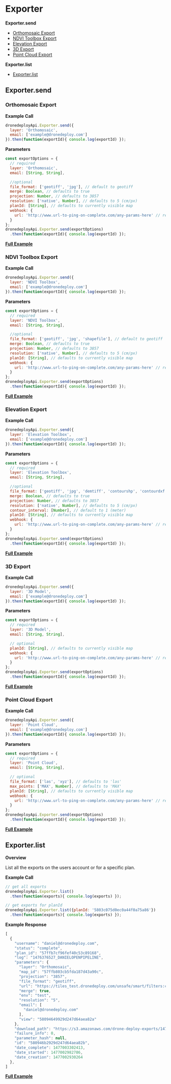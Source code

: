 # Exporter

**Exporter.send**

* [Orthomosaic Export](#orthomosaic-export)
* [NDVI Toolbox Export](#ndvi-toolbox-export)
* [Elevation Export](#elevation-export)
* [3D Export](#3d-export)
* [Point Cloud Export](#point-cloud-export)

**Exporter.list**

* [Exporter.list](#exporterlist)

## Exporter.send

### Orthomosaic Export

**Example Call**

```javascript
dronedeployApi.Exporter.send({
  layer: 'Orthomosaic',
  email: ['example@dronedeploy.com']
}).then(function(exportId){ console.log(exportId) });
```

**Parameters**

```javascript
const exportOptions = {
  // required
  layer: 'Orthomosaic',
  email: [String, String],

  //optional
  file_format: ['geotiff', 'jpg'], // default to geotiff
  merge: Boolean, // defaults to true
  projection: Number, // defaults to 3857
  resolution: ['native', Number], // defaults to 5 (cm/px)
  planId: [String], // defaults to currently visible map
  webhook: {
    url: 'http://www.url-to-ping-on-complete.com/any-params-here' // recieve the export document when its complete
  }
};
dronedeployApi.Exporter.send(exportOptions)
  .then(function(exportId){ console.log(exportId) });
```

[**Full Example**](/exporter/example-exporter.send.md)

### NDVI Toolbox Export

**Example Call**

```javascript
dronedeployApi.Exporter.send({
  layer: 'NDVI Toolbox',
  email: ['example@dronedeploy.com']
}).then(function(exportId){ console.log(exportId) });
```

**Parameters**

```javascript
const exportOptions = {
  // required
  layer: 'NDVI Toolbox',
  email: [String, String],

  //optional
  file_format: ['geotiff', 'jpg', 'shapefile'], // default to geotiff
  merge: Boolean, // defaults to true
  projection: Number, // defaults to 3857
  resolution: ['native', Number], // defaults to 5 (cm/px)
  planId: [String], // defaults to currently visible map
  webhook: {
    url: 'http://www.url-to-ping-on-complete.com/any-params-here' // recieve the export document when its complete
  }
};
dronedeployApi.Exporter.send(exportOptions)
  .then(function(exportId){ console.log(exportId) });
```

[**Full Example**](/exporter/example-exporter.send.md)

### Elevation Export

**Example Call**

```javascript
dronedeployApi.Exporter.send({
  layer: 'Elevation Toolbox',
  email: ['example@dronedeploy.com']
}).then(function(exportId){ console.log(exportId) });
```

**Parameters**

```javascript
const exportOptions = {
  // required
  layer: 'Elevation Toolbox',
  email: [String, String],

  //optional
  file_format: ['geotiff', 'jpg', 'demtiff', 'contourshp', 'contourdxf'], // default to geotiff
  merge: Boolean, // defaults to true
  projection: Number, // defaults to 3857
  resolution: ['native', Number], // defaults to 5 (cm/px)
  contour_interval: [Number], // default to 1 (meter)
  planId: [String], // defaults to currently visible map
  webhook: {
    url: 'http://www.url-to-ping-on-complete.com/any-params-here' // recieve the export document when its complete
  }
};
dronedeployApi.Exporter.send(exportOptions)
  .then(function(exportId){ console.log(exportId) });
```

[**Full Example**](/exporter/example-exporter.send.md)

### 3D Export

**Example Call**

```javascript
dronedeployApi.Exporter.send({
  layer: '3D Model',
  email: ['example@dronedeploy.com']
}).then(function(exportId){ console.log(exportId) });
```

**Parameters**

```javascript
const exportOptions = {
  // required
  layer: '3D Model',
  email: [String, String],

  // optional
  planId: [String], // defaults to currently visible map
  webhook: {
    url: 'http://www.url-to-ping-on-complete.com/any-params-here' // recieve the export document when its complete
  }
};
dronedeployApi.Exporter.send(exportOptions)
  .then(function(exportId){ console.log(exportId) });
```

[**Full Example**](/exporter/example-exporter.send.md)

### Point Cloud Export

**Example Call**

```javascript
dronedeployApi.Exporter.send({
  layer: 'Point Cloud',
  email: ['example@dronedeploy.com']
}).then(function(exportId){ console.log(exportId) });
```

**Parameters**

```javascript
const exportOptions = {
  // required
  layer: 'Point Cloud',
  email: [String, String],

  // optional
  file_format: ['las', 'xyz'], // defaults to 'las'
  max_points: ['MAX', Number], // defaults to 'MAX'
  planId: [String], // defaults to currently visible map
  webhook: {
    url: 'http://www.url-to-ping-on-complete.com/any-params-here' // recieve the export document when its complete
  }
};
dronedeployApi.Exporter.send(exportOptions)
  .then(function(exportId){ console.log(exportId) });
```

[**Full Example**](/exporter/example-exporter.send.md)

## Exporter.list

**Overview**

List all the exports on the users account or for a specific plan.

**Example Call**

```javascript
// get all exports
dronedeployApi.Exporter.list()
  .then(function(exports){ console.log(exports) });

// get exports for planId
dronedeployApi.Exporter.list({planId: '5803c075d0ec0a44f0a75a86'})
  .then(function(exports){ console.log(exports) });
```

**Example Response**

```javascript
[
  {
    "username": "daniel@dronedeploy.com",
    "status": "complete",
    "plan_id": "57ffb7cf96fef40c53c89168",
    "log": "1476376527_DANIELOPENPIPELINE",
    "parameters": {
      "layer": "Orthomosaic",
      "map_id": "57ffb803cb5fda187d43a90c",
      "projection": "3857",
      "file_format": "geotiff",
      "url": "https://tiles_test.dronedeploy.com/unsafe/smart/filters:crop('{setting_crop_polygon}')/https%3A%2F%2Fs3.amazonaws.com/drone.deploy.tiles/{url}/{z}/{x}/{y}.png",
      "merge": true,
      "env": "test",
      "resolution": "5",
      "email": [
        "daniel@dronedeploy.com"
      ],
      "view": "58094649929d247d64aea82a"
    },
    "download_path": "https://s3.amazonaws.com/drone-deploy-exports/1476376527_DANIELOPENPIPELINE/UntitledMapsddfsdf_Orthomosaic_ThuOct20223610.zip?AWSAccessKeyId=AKIAISEWUBLV6Q6M3S3A&Expires=1479595007&Signature=AWSSLZIqt%2F71R540GBI2e3mif9c%3D",
    "failure_info": 0,
    "parameter_hash": null,
    "id": "580946b2929d247d64aea82b",
    "date_complete": 1477003302413,
    "date_started": 1477002982786,
    "date_creation": 1477002930264
  },
]
```

[**Full Example**](/exporter/example-exporter.get3dmodellink.md)




